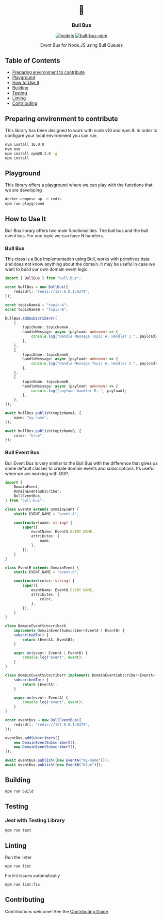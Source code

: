 <h1 align="center">🚀</h1>
<h3 align="center">Bull Bus</h3>

<p align="center">
    <a href="https://github.com/AlbertHernandez/bull-bus/actions/workflows/nodejs.yml?branch=main"><img src="https://github.com/AlbertHernandez/bull-bus/actions/workflows/nodejs.yml/badge.svg?branch=main" alt="nodejs"/></a>
    <a href="https://www.npmjs.com/package/bull-bus"><img src="https://img.shields.io/npm/v/bull-bus.svg" alt="bull-bus-npm"/></a>
</p>

<p align="center">
  Event Bus for Node.JS using Bull Queues
</p>

## Table of Contents

* [Preparing environment to contribute](#preparing-environment)
* [Playground](#playground)
* [How to Use It](#how-to-use-it)
* [Building](#building)
* [Testing](#testing)
* [Linting](#linting)
* [Contributing](#contributing)

## Preparing environment to contribute

This library has been designed to work with node v16 and npm 8. In order to configure your local environment you can
run:

```bash
nvm install 16.0.0
nvm use
npm install npm@8.3.0 -g
npm install
```

## Playground

This library offers a playground where we can play with the functions that we are developing

```bash
docker-compose up -d redis
npm run playground
```

## How to Use It

Bull Bus library offers two main functionalities. The bull bus and the bull event bus. For one topic we can have N
handlers.

### Bull Bus

This class is a Bus Implementation using Bull, works with primitives data and does not know anything about the domain.
It may be useful in case we want to build our own domain event logic.

```ts
import { BullBus } from "bull-bus";

const bullBus = new BullBus({
    redisUrl: "redis://127.0.0.1:6379",
});

const topicNameA = "topic-A";
const topicNameB = "topic-B";

bullBus.addSubscribers([
    {
        topicName: topicNameA,
        handleMessage: async (payload: unknown) => {
            console.log("Handle Message Topic A, Handler 1 ", payload);
        },
    },
    {
        topicName: topicNameA,
        handleMessage: async (payload: unknown) => {
            console.log("Handle Message Topic A, Handler 2 ", payload);
        },
    },
    {
        topicName: topicNameB,
        handleMessage: async (payload: unknown) => {
            console.log("payload handler B: ", payload);
        },
    },
]);

await bullBus.publish(topicNameA, {
    name: "my-name",
});

await bullBus.publish(topicNameB, {
    color: "blue",
});
```

### Bull Event Bus

Bull Event Bus is very similar to the Bull Bus with the difference that gives us some default classes to create domain
events and subscriptions. Its useful when we are working with OOP.

```ts
import {
    DomainEvent,
    DomainEventSubscriber,
    BullEventBus,
} from "bull-bus";

class EventA extends DomainEvent {
    static EVENT_NAME = "event-A";

    constructor(name: string) {
        super({
            eventName: EventA.EVENT_NAME,
            attributes: {
                name,
            },
        });
    }
}

class EventB extends DomainEvent {
    static EVENT_NAME = "event-B";

    constructor(color: string) {
        super({
            eventName: EventB.EVENT_NAME,
            attributes: {
                color,
            },
        });
    }
}

class DomainEventSubscriberX
    implements DomainEventSubscriber<EventA | EventB> {
    subscribedTo() {
        return [EventA, EventB];
    }

    async on(event: EventA | EventB) {
        console.log("event", event);
    }
}

class DomainEventSubscriberY implements DomainEventSubscriber<EventA> {
    subscribedTo() {
        return [EventA];
    }

    async on(event: EventA) {
        console.log("event", event);
    }
}

const eventBus = new BullEventBus({
    redisUrl: "redis://127.0.0.1:6379",
});

eventBus.addSubscribers([
    new DomainEventSubscriberX(),
    new DomainEventSubscriberY(),
]);

await eventBus.publish([new EventA("my-name")]);
await eventBus.publish([new EventB("blue")]);
```

## Building

```bash
npm run build
```

## Testing

### Jest with Testing Library

```bash
npm run test
```

## Linting

Run the linter

```bash
npm run lint
```

Fix lint issues automatically

```bash
npm run lint:fix
```

## Contributing

Contributions welcome! See
the [Contributing Guide](https://github.com/AlbertHernandez/bull-bus/blob/main/CONTRIBUTING.md).
